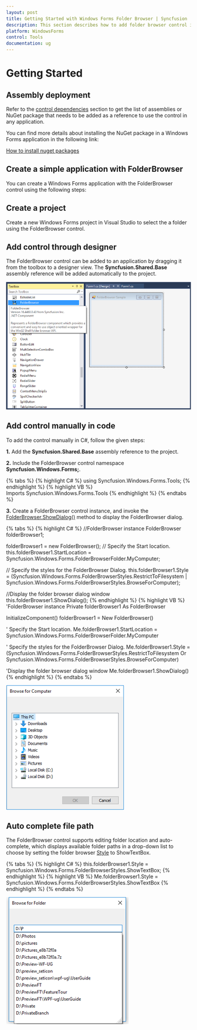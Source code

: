 ```yaml
---
layout: post
title: Getting Started with Windows Forms Folder Browser | Syncfusion
description: This section describes how to add folder browser control into windows forms application.
platform: WindowsForms
control: Tools
documentation: ug
---
```


# Getting Started

## Assembly deployment

Refer to the [control dependencies](https://help.syncfusion.com/windowsforms/control-dependencies#folderbrowser) section to get the list of assemblies or NuGet package that needs to be added as a reference to use the control in any application.

You can find more details about installing the NuGet package in a Windows Forms application in the following link: 

[How to install nuget packages](https://help.syncfusion.com/windowsforms/nuget-packages)

## Create a simple application with FolderBrowser

You can create a Windows Forms application with the FolderBrowser control using the following steps:

## Create a project

Create a new Windows Forms project in Visual Studio to select the a folder using the FolderBrowser control.

## Add control through designer

The FolderBrowser control can be added to an application by dragging it from the toolbox to a designer view. The **Syncfusion.Shared.Base** assembly reference will be added automatically to the project.

![wf domain up down control added by designer](Getting-Started_images/wf-folder-browser-control-added-by-designer.png) 

## Add control manually in code

To add the control manually in C#, follow the given steps:

**1.** Add the **Syncfusion.Shared.Base** assembly reference to the project.

**2.** Include the FolderBrowser control namespace **Syncfusion.Windows.Forms;**.

  {% tabs %}
  {% highlight C# %}
  using Syncfusion.Windows.Forms.Tools;
  {% endhighlight %}
  {% highlight VB %}
  Imports Syncfusion.Windows.Forms.Tools
  {% endhighlight %}
  {% endtabs %} 

**3.** Create a FolderBrowser control instance, and invoke the [FolderBrowser.ShowDialog()](https://help.syncfusion.com/cr/windowsforms/Syncfusion.Windows.Forms.FolderBrowser.html#Syncfusion_Windows_Forms_FolderBrowser_ShowDialog().html) method to display the FolderBrowser dialog.

{% tabs %}
{% highlight C# %}
//FolderBrowser instance
FolderBrowser folderBrowser1;

folderBrowser1 = new FolderBrowser();
// Specify the Start location.
this.folderBrowser1.StartLocation = Syncfusion.Windows.Forms.FolderBrowserFolder.MyComputer;

// Specify the styles for the FolderBrowser Dialog.
this.folderBrowser1.Style = (Syncfusion.Windows.Forms.FolderBrowserStyles.RestrictToFilesystem | Syncfusion.Windows.Forms.FolderBrowserStyles.BrowseForComputer);

//Display the folder browser dialog window
this.folderBrowser1.ShowDialog();
{% endhighlight %}
{% highlight VB %}
'FolderBrowser instance
Private folderBrowser1 As FolderBrowser

InitializeComponent()
folderBrowser1 = New FolderBrowser()

' Specify the Start location.
Me.folderBrowser1.StartLocation = Syncfusion.Windows.Forms.FolderBrowserFolder.MyComputer

' Specify the styles for the FolderBrowser Dialog.
Me.folderBrowser1.Style = (Syncfusion.Windows.Forms.FolderBrowserStyles.RestrictToFilesystem Or Syncfusion.Windows.Forms.FolderBrowserStyles.BrowseForComputer)

'Display the folder browser dialog window
Me.folderBrowser1.ShowDialog()
{% endhighlight %}
{% endtabs %} 

![wf folder browser](Getting-Started_images/wf-folder-browser-control.png) 

## Auto complete file path

The FolderBrowser control supports editing folder location and auto-complete, which displays available folder paths in a drop-down list to choose by setting the folder browser [Style](https://help.syncfusion.com/cr/windowsforms/Syncfusion.Windows.Forms.FolderBrowser.html#Syncfusion_Windows_Forms_FolderBrowser_Style) to ShowTextBox.

{% tabs %}
{% highlight C# %}
this.folderBrowser1.Style = Syncfusion.Windows.Forms.FolderBrowserStyles.ShowTextBox;
{% endhighlight %}
{% highlight VB %}
Me.folderBrowser1.Style = Syncfusion.Windows.Forms.FolderBrowserStyles.ShowTextBox
{% endhighlight %}
{% endtabs %} 

![wf folder browser auto complete path](Getting-Started_images/wf-folder-browser-control-auto-complete-path.png) 

